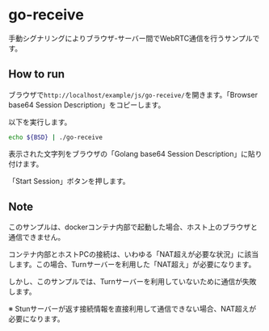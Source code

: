 # go-receive

手動シグナリングによりブラウザ-サーバー間でWebRTC通信を行うサンプルです。


## How to run
ブラウザで``http://localhost/example/js/go-receive/``を開きます。「Browser base64 Session Description」をコピーします。

以下を実行します。
```bash
echo ${BSD} | ./go-receive
```

表示された文字列をブラウザの「Golang base64 Session Description」に貼り付けます。


「Start Session」ボタンを押します。


## Note

このサンプルは、dockerコンテナ内部で起動した場合、ホスト上のブラウザと通信できません。

コンテナ内部とホストPCの接続は、いわゆる「NAT超えが必要な状況」に該当します。この場合、Turnサーバーを利用した「NAT超え」が必要になります。

しかし、このサンプルでは、Turnサーバーを利用していないために通信が失敗します。

※ Stunサーバーが返す接続情報を直接利用して通信できない場合、NAT超えが必要になります。
